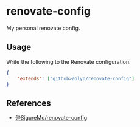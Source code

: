 # renovate-config
My personal renovate config.

## Usage
Write the following to the Renovate configuration.

```json
{
    "extends": ["github>Zolyn/renovate-config"]
}
```

## References
- [@SigureMo/renovate-config](https://github.com/SigureMo/renovate-config)
